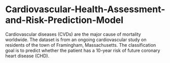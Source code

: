 # Cardiovascular-Health-Assessment-and-Risk-Prediction-Model
Cardiovascular diseases (CVDs) are the major cause of mortality worldwide.  The dataset is from an ongoing cardiovascular study on residents of the town of Framingham, Massachusetts. The classification goal is to predict whether the patient has a 10-year risk of future coronary heart disease (CHD). 
